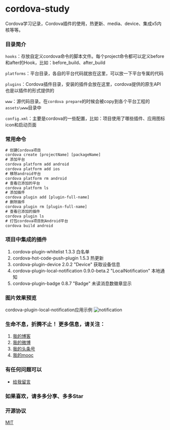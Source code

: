 # cordova-study
Cordova学习记录，Cordova插件的使用，热更新、media、device、集成x5内核等等。


### 目录简介

`hooks`：存放自定义cordova命令的脚本文件。每个project命令都可以定义before和after的Hook，比如：before_build、after_build

`platforms`：平台目录，各自的平台代码就放在这里，可以放一下平台专属的代码

`plugins`：Cordova插件目录，安装的插件会放在这里，cordova提供的原生API也是以插件的形式提供的

`www`：源代码目录。在`cordova prepare`的时候会被copy到各个平台工程的`assets\www`目录中

`config.xml`：主要是cordova的一些配置，比如：项目使用了哪些插件、应用图标icon和启动页面

### 常用命令

```html
# 创建Cordova项目
cordova create [projectName] [packageName]
# 添加平台
cordova platform add android
cordova platform add ios
# 移除android平台
cordova platform rm android
# 查看已添加的平台
cordova platform ls
# 添加插件
cordova plugin add [plugin-full-name]
# 删除插件
cordova plugin rm [plugin-full-name]
# 查看已添加的插件
cordova plugin ls
# 打包cordova项目到Android平台
cordova build android
```

### 项目中集成的插件
1. cordova-plugin-whitelist 1.3.3  白名单
2. cordova-hot-code-push-plugin 1.5.3  热更新
3. cordova-plugin-device 2.0.2 "Device"  获取设备信息
4. cordova-plugin-local-notification 0.9.0-beta.2 "LocalNotification" 本地通知
5. cordova-plugin-badge 0.8.7 "Badge" 未读消息数徽章显示

### 图片效果预览
cordova-plugin-local-notification应用示例
![notification](http://cdn.zhyd.me/cordova-notification.gif)

### 生命不息，折腾不止！ 更多信息，请关注：
1. [我的博客](https://www.zhyd.me)
2. [我的微博](http://weibo.com/211230415)
3. [我的头条号](http://www.toutiao.com/c/user/3286958681/)
4. [我的mooc](http://www.imooc.com/u/1175248/articles)

### 有任何问题可以
- [给我留言](https://www.zhyd.me/guestbook)

### 如果喜欢，请多多分享、多多Star


### 开源协议

[MIT](https://gitee.com/yadong.zhang/DBlog/blob/master/LICENSE)
